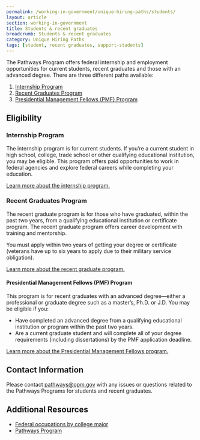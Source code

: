 ```yaml
---
permalink: /working-in-government/unique-hiring-paths/students/
layout: article
section: working-in-government
title: Students & recent graduates
breadcrumb: Students & recent graduates
category: Unique Hiring Paths
tags: [student, recent graduates, support-students]
---
```


The Pathways Program offers federal internship and employment opportunities for current students, recent graduates and those with an advanced degree.  There are three different paths available:

1. [Internship Program](https://www.opm.gov/policy-data-oversight/hiring-authorities/students-recent-graduates/#intern)
2. [Recent Graduates Program](https://www.opm.gov/policy-data-oversight/hiring-authorities/students-recent-graduates/#graduates)
3. [Presidential Management Fellows (PMF) Program](https://www.opm.gov/policy-data-oversight/hiring-authorities/students-recent-graduates/#pmf)

## Eligibility

### Internship Program

The internship program is for current students. If you’re a current student in high school, college, trade school or other qualifying educational institution, you may be eligible. This program offers paid opportunities to work in federal agencies and explore federal careers while completing your education.

[Learn more about the internship program.](https://www.opm.gov/policy-data-oversight/hiring-authorities/students-recent-graduates/#url=Program-Fact-Sheets)

### Recent Graduates Program

The recent graduate program is for those who have graduated, within the past two years, from a qualifying educational institution or certificate program. The recent graduate program offers career development with training and mentorship.

You must apply within two years of getting your degree or certificate (veterans have up to six years to apply due to their military service obligation).

[Learn more about the recent graduate program.](https://www.opm.gov/policy-data-oversight/hiring-authorities/students-recent-graduates/#url=Program-Fact-Sheets)

#### Presidential Management Fellows (PMF) Program

This program is for recent graduates with an advanced degree—either a professional or graduate degree such as a master’s, Ph.D. or J.D. You may be eligible if you:

* Have completed an advanced degree from a qualifying educational institution or program within the past two years.
* Are a current graduate student and will complete all of your degree requirements (including dissertations) by the PMF application deadline.

[Learn more about the Presidential Management Fellows program.](https://www.pmf.gov/)

## Contact Information

Please contact <a href="mailto:pathways@opm.gov">pathways@opm.gov</a> with any issues or questions related to the Pathways Programs for students and recent graduates.

## Additional Resources

* [Federal occupations by college major](federal-occupations-by-college-major/)
* [Pathways Program](http://www.opm.gov/HiringReform/Pathways/)
